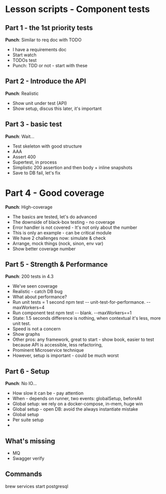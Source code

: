 # Lesson scripts - Component tests

## Part 1 - the 1st priority tests

**Punch**: Similar to req doc with TODO

- I have a requirements doc
- Start watch
- TODOs test
- Punch: TDD or not - start with these

## Part 2 - Introduce the API

**Punch**: Realistic

- Show unit under test (API)
- Show setup, discus this later, it's important

## Part 3 - basic test

**Punch**: Wait...

- Test skeleton with good structure
- AAA
- Assert 400
- Supertest, in process
- Simplistic 200 assertion and then body + inline snapshots
- Save to DB fail, let's fix

# Part 4 - Good coverage

**Punch**: High-coverage

- The basics are tested, let's do advanced
- The downside of black-box testing - no coverage
- Error handler is not covered - It's not only about the number
- This is only an example - can be critical module
- We have 2 challenges now: simulate & check
- Arrange, mock things (nock, sinon, env var)
- Show better coverage number

## Part 5 - Strength & Performance

**Punch**: 200 tests in 4.3

- We've seen coverage
- Realistic - catch DB bug
- What about performance?
- Run unit tests = 1 second
  npm test -- unit-test-for-performance. --maxWorkers=4
- Run component test
  npm test -- blank. --maxWorkers==1
- State: 1.5 seconds difference is nothing, when contextual it's less, more unit test.
- Speed is not a concern
- Show graphs
- Other pros: any framework, great to start - show book, easier to test because API is accessible, less refactoring,
- Prominent Microservice technique
- However, setup is important - could be much worst

## Part 6 - Setup

**Punch**: No IO...

- How slow it can be - pay attention
- When - depends on runner, two events: globalSetup, beforeAll
- Global setup: we rely on a docker-compose, in-mem, huge win
- Global setup - open DB: avoid the always instantiate mistake 
- Global setup
- Per suite setup
- 

## What's missing

- MQ
- Swagger verify

## Commands

brew services start postgresql
